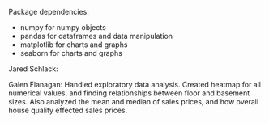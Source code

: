 Package dependencies:
- numpy for numpy objects
- pandas for dataframes and data manipulation
- matplotlib for charts and graphs
- seaborn for charts and graphs

Jared Schlack:

Galen Flanagan: Handled exploratory data analysis. Created heatmap for all numerical values, and finding relationships between floor and basement sizes. Also analyzed the mean and median of sales prices, and how overall house quality effected sales prices.  
